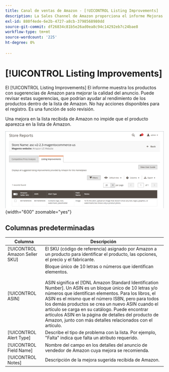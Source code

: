 ```yaml
---
title: Canal de ventas de Amazon - [!UICONTROL Listing Improvements]
description: La Sales Channel de Amazon proporciona el informe Mejoras de anuncios para ofrecerle sugerencias para mejorar la calidad de los anuncios de Amazon.
exl-id: 880f4ede-6e2b-4727-a8cb-3798568980dd
source-git-commit: df26834c81b5e26ad0ea8c94c14292eb7c24bae8
workflow-type: tm+mt
source-wordcount: '225'
ht-degree: 0%

---
```


# [!UICONTROL Listing Improvements]

El [!UICONTROL Listing Improvements] El informe muestra los productos con sugerencias de Amazon para mejorar la calidad del anuncio. Puede revisar estas sugerencias, que podrían ayudar al rendimiento de los productos dentro de la lista de Amazon. No hay acciones disponibles para el registro. Es una función de solo revisión.

Una mejora en la lista recibida de Amazon no impide que el producto aparezca en la lista de Amazon.

![Mejoras de anuncios](assets/amazon-listing-improvements.png){width="600" zoomable="yes"}

## Columnas predeterminadas

| Columna | Descripción |
|--- |--- |
| [!UICONTROL Amazon Seller SKU] | El SKU (código de referencia) asignado por Amazon a un producto para identificar el producto, las opciones, el precio y el fabricante. |
| [!UICONTROL ASIN] | Bloque único de 10 letras o números que identifican elementos.<br><br>ASIN significa el [!DNL Amazon Standard Identification Number]. Un ASIN es un bloque único de 10 letras y/o números que identifican elementos. Para los libros, el ASIN es el mismo que el número ISBN, pero para todos los demás productos se crea un nuevo ASIN cuando el artículo se carga en su catálogo. Puede encontrar artículos ASIN en la página de detalles del producto de Amazon, junto con más detalles relacionados con el artículo. |
| [!UICONTROL Alert Type] | Describe el tipo de problema con la lista. Por ejemplo, &quot;Falta&quot; indica que falta un atributo requerido. |
| [!UICONTROL Field Name] | Nombre del campo en los detalles del anuncio de vendedor de Amazon cuya mejora se recomienda. |
| [!UICONTROL Notes] | Descripción de la mejora sugerida recibida de Amazon. |
